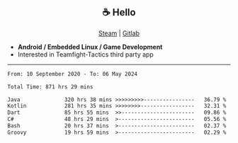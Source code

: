 <h2 align="center"> ☕ Hello </h2>

<p align="center">
  <a href="https://steamcommunity.com/id/Niforances/">Steam</a> |
  <a href="https://gitlab.com/niforances">Gitlab</a>
</p>

 - **Android / Embedded Linux / Game Development**
 - Interested in Teamfight-Tactics third party app

------

<!--START_SECTION:waka-->

```txt
From: 10 September 2020 - To: 06 May 2024

Total Time: 871 hrs 29 mins

Java              320 hrs 38 mins >>>>>>>>>----------------   36.79 %
Kotlin            281 hrs 35 mins >>>>>>>>-----------------   32.31 %
Dart              85 hrs 55 mins  >>-----------------------   09.86 %
C#                48 hrs 29 mins  >------------------------   05.56 %
Bash              20 hrs 37 mins  >------------------------   02.37 %
Groovy            19 hrs 59 mins  >------------------------   02.29 %
```

<!--END_SECTION:waka-->
